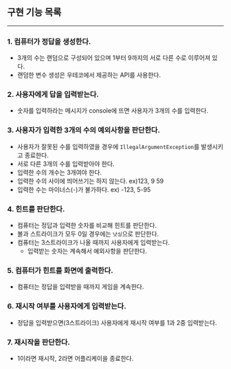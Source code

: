 ## 구현 기능 목록

----------------------
### 1. 컴퓨터가 정답을 생성한다. 
 - 3개의 수는 랜덤으로 구성되어 있으며 1부터 9까지의 서로 다른 수로 이루어져 있다.
 - 랜덤한 변수 생성은 우테코에서 제공하는 API를 사용한다.

### 2. 사용자에게 답을 입력받는다.
 - 숫자를 입력하라는 메시지가 console에 뜨면 사용자가 3개의 수를 입력한다.

### 3. 사용자가 입력한 3개의 수의 예외사항을 판단한다.
 - 사용자가 잘못된 수를 입력하였을 경우에 `IllegalArgumentException`를 발생시키고 종료한다.
 - 서로 다른 3개의 수를 입력받아야 한다.
 - 입력한 수의 개수는 3개여야 한다.
 - 입력한 수의 사이에 띄어쓰기는 하지 않는다. ex)123, 9 59
 - 입력한 수는 마이너스(-)가 불가하다. ex) -123, 5-95
 
### 4. 힌트를 판단한다.
 - 컴퓨터는 정답과 입력한 숫자를 비교해 힌트를 판단한다.
 - 볼과 스트라이크가 모두 0일 경우에는 `낫싱`으로 판단한다. 
 - 컴퓨터는 3스트라이크가 나올 때까지 사용자에게 입력받는다.
   - 입력받는 숫자는 계속해서 예외사항을 판단한다.

### 5. 컴퓨터가 힌트를 화면에 출력한다.
 - 컴퓨터는 정답을 입력받을 때까지 게임을 계속한다.

### 6. 재시작 여부를 사용자에게 입력받는다.
 - 정답을 입력받으면(3스트라이크) 사용자에게 재시작 여부를 1과 2중 입력받는다.
 
### 7. 재시작을 판단한다.
 - 1이라면 재시작, 2라면 어플리케이을 종료한다.